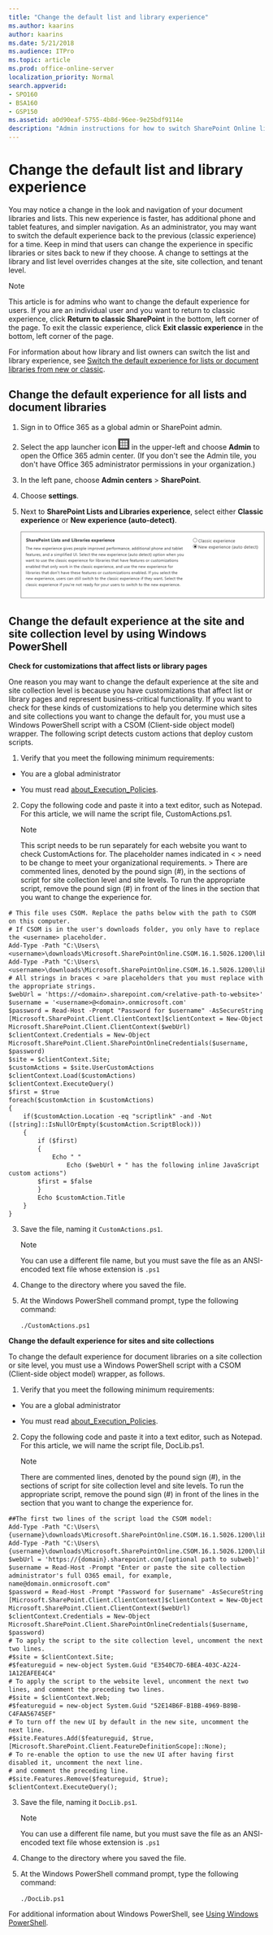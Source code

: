 ```yaml
---
title: "Change the default list and library experience"
ms.author: kaarins
author: kaarins
ms.date: 5/21/2018
ms.audience: ITPro
ms.topic: article
ms.prod: office-online-server
localization_priority: Normal
search.appverid:
- SPO160
- BSA160
- GSP150
ms.assetid: a0d90eaf-5755-4b8d-96ee-9e25bdf9114e
description: "Admin instructions for how to switch SharePoint Online libraries from new to classic experience and back, using the Admin center or Windows PowerShell. "
---
```


# Change the default list and library experience

You may notice a change in the look and navigation of your document libraries and lists. This new experience is faster, has additional phone and tablet features, and simpler navigation. As an administrator, you may want to switch the default experience back to the previous (classic experience) for a time. Keep in mind that users can change the experience in specific libraries or sites back to new if they choose. A change to settings at the library and list level overrides changes at the site, site collection, and tenant level.
  
> [!NOTE]
> This article is for admins who want to change the default experience for users. If you are an individual user and you want to return to classic experience, click **Return to classic SharePoint** in the bottom, left corner of the page. To exit the classic experience, click **Exit classic experience** in the bottom, left corner of the page. 
  
For information about how library and list owners can switch the list and library experience, see [Switch the default experience for lists or document libraries from new or classic](https://support.office.com/article/66dac24b-4177-4775-bf50-3d267318caa9).
  
## Change the default experience for all lists and document libraries

1. Sign in to Office 365 as a global admin or SharePoint admin.
    
2. Select the app launcher icon ![The icon that looks like a waffle and represents a button click that will reveal multiple application tiles for selection.](media/3b8a317e-13ba-4bd4-864e-1ccd47af39ee.png) in the upper-left and choose **Admin** to open the Office 365 admin center. (If you don't see the Admin tile, you don't have Office 365 administrator permissions in your organization.) 
    
3. In the left pane, choose **Admin centers** > **SharePoint**.
    
4. Choose **settings**.
    
5. Next to **SharePoint Lists and Libraries experience**, select either **Classic experience** or **New experience (auto-detect)**.
    
    ![Setting for default List and Library experience](media/e153485c-9351-4b09-8989-c00395246b66.png)
  
## Change the default experience at the site and site collection level by using Windows PowerShell

 **Check for customizations that affect lists or library pages**
  
One reason you may want to change the default experience at the site and site collection level is because you have customizations that affect list or library pages and represent business-critical functionality. If you want to check for these kinds of customizations to help you determine which sites and site collections you want to change the default for, you must use a Windows PowerShell script with a CSOM (Client-side object model) wrapper. The following script detects custom actions that deploy custom scripts.
  
1. Verify that you meet the following minimum requirements:
    
  - You are a global administrator
    
  - You must read [about_Execution_Policies](https://go.microsoft.com/fwlink/p/?LinkId=193050).
    
2. Copy the following code and paste it into a text editor, such as Notepad. For this article, we will name the script file, CustomActions.ps1.
    
    > [!NOTE]
    > This script needs to be run separately for each website you want to check CustomActions for. The placeholder names indicated in \< \> need to be change to meet your organizational requirements. > There are commented lines, denoted by the pound sign (#), in the sections of script for site collection level and site levels. To run the appropriate script, remove the pound sign (#) in front of the lines in the section that you want to change the experience for. 
  
  ```
  # This file uses CSOM. Replace the paths below with the path to CSOM on this computer.
  # If CSOM is in the user's downloads folder, you only have to replace the <username> placeholder.
  Add-Type -Path "C:\Users\<username>\downloads\Microsoft.SharePointOnline.CSOM.16.1.5026.1200\lib\net45\Microsoft.SharePoint.Client.dll"
  Add-Type -Path "C:\Users\<username>\downloads\Microsoft.SharePointOnline.CSOM.16.1.5026.1200\lib\net45\Microsoft.SharePoint.Client.Runtime.dll"
  # All strings in braces < >are placeholders that you must replace with the appropriate strings.
  $webUrl = 'https://<domain>.sharepoint.com/<relative-path-to-website>'
  $username = '<username>@<domain>.onmicrosoft.com'
  $password = Read-Host -Prompt "Password for $username" -AsSecureString
  [Microsoft.SharePoint.Client.ClientContext]$clientContext = New-Object Microsoft.SharePoint.Client.ClientContext($webUrl)    
  $clientContext.Credentials = New-Object Microsoft.SharePoint.Client.SharePointOnlineCredentials($username, $password)
  $site = $clientContext.Site;
  $customActions = $site.UserCustomActions
  $clientContext.Load($customActions)
  $clientContext.ExecuteQuery()
  $first = $true
  foreach($customAction in $customActions)
  {
      if($customAction.Location -eq "scriptlink" -and -Not ([string]::IsNullOrEmpty($customAction.ScriptBlock)))
      {
          if ($first)
          {
              Echo " "
                  Echo ($webUrl + " has the following inline JavaScript custom actions")
          $first = $false
          }
          Echo $customAction.Title
      }
  }
  
  ```

3. Save the file, naming it  `CustomActions.ps1`.
    
    > [!NOTE]
    > You can use a different file name, but you must save the file as an ANSI-encoded text file whose extension is  `.ps1`
  
4. Change to the directory where you saved the file.
    
5. At the Windows PowerShell command prompt, type the following command:
    
     `./CustomActions.ps1`
    
 **Change the default experience for sites and site collections**
  
To change the default experience for document libraries on a site collection or site level, you must use a Windows PowerShell script with a CSOM (Client-side object model) wrapper, as follows.
  
1. Verify that you meet the following minimum requirements:
    
  - You are a global administrator
    
  - You must read [about_Execution_Policies](https://go.microsoft.com/fwlink/p/?LinkId=193050).
    
2. Copy the following code and paste it into a text editor, such as Notepad. For this article, we will name the script file, DocLib.ps1.
    
    > [!NOTE]
    > There are commented lines, denoted by the pound sign (#), in the sections of script for site collection level and site levels. To run the appropriate script, remove the pound sign (#) in front of the lines in the section that you want to change the experience for. 
  
  ```
  ##The first two lines of the script load the CSOM model:
  Add-Type -Path "C:\Users\{username}\downloads\Microsoft.SharePointOnline.CSOM.16.1.5026.1200\lib\net45\Microsoft.SharePoint.Client.dll"
  Add-Type -Path "C:\Users\{username}\downloads\Microsoft.SharePointOnline.CSOM.16.1.5026.1200\lib\net45\Microsoft.SharePoint.Client.Runtime.dll"
  $webUrl = 'https://{domain}.sharepoint.com/[optional path to subweb]'
  $username = Read-Host -Prompt "Enter or paste the site collection administrator's full O365 email, for example, name@domain.onmicrosoft.com" 
  $password = Read-Host -Prompt "Password for $username" -AsSecureString
  [Microsoft.SharePoint.Client.ClientContext]$clientContext = New-Object Microsoft.SharePoint.Client.ClientContext($webUrl)
  $clientContext.Credentials = New-Object Microsoft.SharePoint.Client.SharePointOnlineCredentials($username, $password)
  # To apply the script to the site collection level, uncomment the next two lines.
  #$site = $clientContext.Site; 
  #$featureguid = new-object System.Guid "E3540C7D-6BEA-403C-A224-1A12EAFEE4C4"
  # To apply the script to the website level, uncomment the next two lines, and comment the preceding two lines.
  #$site = $clientContext.Web;
  #$featureguid = new-object System.Guid "52E14B6F-B1BB-4969-B89B-C4FAA56745EF" 
  # To turn off the new UI by default in the new site, uncomment the next line.
  #$site.Features.Add($featureguid, $true, [Microsoft.SharePoint.Client.FeatureDefinitionScope]::None);
  # To re-enable the option to use the new UI after having first disabled it, uncomment the next line.
  # and comment the preceding line.
  #$site.Features.Remove($featureguid, $true);
  $clientContext.ExecuteQuery();
  
  ```

3. Save the file, naming it  `DocLib.ps1`.
    
    > [!NOTE]
    > You can use a different file name, but you must save the file as an ANSI-encoded text file whose extension is  `.ps1`
  
4. Change to the directory where you saved the file.
    
5. At the Windows PowerShell command prompt, type the following command:
    
     `./DocLib.ps1`
    
For additional information about Windows PowerShell, see [Using Windows PowerShell](https://msdn.microsoft.com/powershell/scripting/getting-started/fundamental/using-windows-powershell).
  

